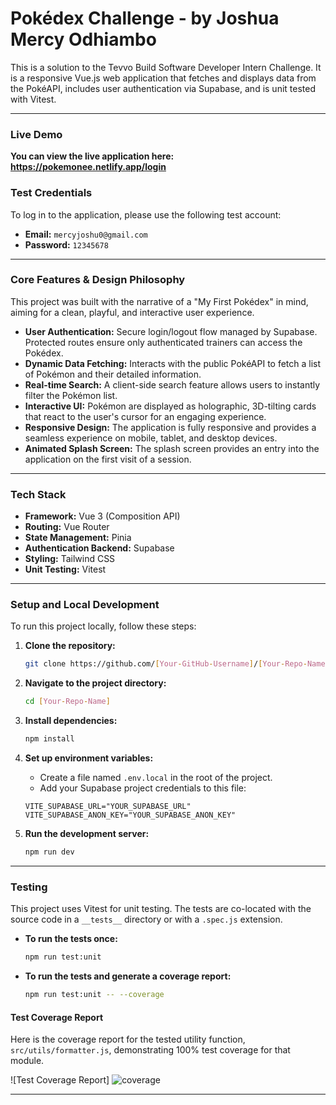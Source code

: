 # Pokédex Challenge - by Joshua Mercy Odhiambo

This is a solution to the Tevvo Build Software Developer Intern Challenge. It is a responsive Vue.js web application that fetches and displays data from the PokéAPI, includes user authentication via Supabase, and is unit tested with Vitest.

---

### **Live Demo**

**You can view the live application here: https://pokemonee.netlify.app/login**
### **Test Credentials**

To log in to the application, please use the following test account:

*   **Email:** `mercyjoshu0@gmail.com`
*   **Password:** `12345678`

---

### **Core Features & Design Philosophy**

This project was built with the narrative of a "My First Pokédex" in mind, aiming for a clean, playful, and interactive user experience.

*   **User Authentication:** Secure login/logout flow managed by Supabase. Protected routes ensure only authenticated trainers can access the Pokédex.
*   **Dynamic Data Fetching:** Interacts with the public PokéAPI to fetch a list of Pokémon and their detailed information.
*   **Real-time Search:** A client-side search feature allows users to instantly filter the Pokémon list.
*   **Interactive UI:** Pokémon are displayed as holographic, 3D-tilting cards that react to the user's cursor for an engaging experience.
*   **Responsive Design:** The application is fully responsive and provides a seamless experience on mobile, tablet, and desktop devices.
*   **Animated Splash Screen:** The splash screen provides an  entry into the application on the first visit of a session.

---

### **Tech Stack**

*   **Framework:** Vue 3 (Composition API)
*   **Routing:** Vue Router
*   **State Management:** Pinia
*   **Authentication Backend:** Supabase
*   **Styling:** Tailwind CSS
*   **Unit Testing:** Vitest

---

### **Setup and Local Development**

To run this project locally, follow these steps:

1.  **Clone the repository:**
    ```bash
    git clone https://github.com/[Your-GitHub-Username]/[Your-Repo-Name].git
    ```

2.  **Navigate to the project directory:**
    ```bash
    cd [Your-Repo-Name]
    ```

3.  **Install dependencies:**
    ```bash
    npm install
    ```

4.  **Set up environment variables:**
    *   Create a file named `.env.local` in the root of the project.
    *   Add your Supabase project credentials to this file:
      ```
      VITE_SUPABASE_URL="YOUR_SUPABASE_URL"
      VITE_SUPABASE_ANON_KEY="YOUR_SUPABASE_ANON_KEY"
      ```

5.  **Run the development server:**
    ```bash
    npm run dev
    ```

---

### **Testing**

This project uses Vitest for unit testing. The tests are co-located with the source code in a `__tests__` directory or with a `.spec.js` extension.

*   **To run the tests once:**
    ```bash
    npm run test:unit
    ```

*   **To run the tests and generate a coverage report:**
    ```bash
    npm run test:unit -- --coverage
    ```

#### **Test Coverage Report**

Here is the coverage report for the tested utility function, `src/utils/formatter.js`, demonstrating 100% test coverage for that module.

![Test Coverage Report]
![coverage](https://github.com/user-attachments/assets/587b465d-d7de-4f1a-8bdc-4fe9978d26ca)


---
